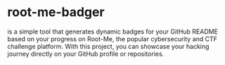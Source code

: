 # root-me-badger
is a simple tool that generates dynamic badges for your GitHub README based on your progress on Root-Me, the popular cybersecurity and CTF challenge platform. With this project, you can showcase your hacking journey directly on your GitHub profile or repositories.
